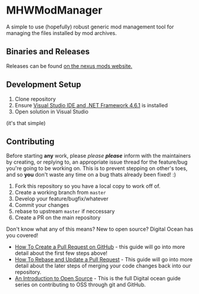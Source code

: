 # MHWModManager
A simple to use (hopefully) robust generic mod management tool for managing the files installed by mod archives.


## Binaries and Releases

Releases can be found [on the nexus mods website.][mmnexus-releases]


## Development Setup

1. Clone repository
2. Ensure [Visual Studio IDE and .NET Framework 4.6.1][msft-vsdl] is installed
2. Open solution in Visual Studio

(it's that simple)


## Contributing

Before starting **any** work, please *please* ***please*** inform with the maintainers by creating, or replying to, an appropriate issue thread for the feature/bug you're going to be working on.
This is to prevent stepping on other's toes, and so **you** don't waste any time on a bug thats already been fixed! :)

1. Fork this repository so you have a local copy to work off of.
2. Create a working branch from `master`
3. Develop your feature/bugfix/whatever
4. Commit your changes
5. rebase to upstream `master` if neccessary
6. Create a PR on the main repository

Don't know what any of this means? New to open source?  Digital Ocean has you covered!
 * [How To Create a Pull Request on GitHub][howto-pr] - this guide will go into more detail about the first few steps above!
 * [How To Rebase and Update a Pull Request][howto-rebase] - This guide will go into more detail about the later steps of merging your code changes back into our repository.
 * [An Introduction to Open Source][howto-ossgeneral] - This is the full Digital ocean guide series on contributing to OSS through git and GitHub.





[mmnexus-releases]: https://www.nexusmods.com/monsterhunterworld/mods/372?tab=files
[msft-vsdl]: https://visualstudio.microsoft.com/
[howto-pr]: https://www.digitalocean.com/community/tutorials/how-to-create-a-pull-request-on-github
[howto-rebase]: https://www.digitalocean.com/community/tutorials/how-to-rebase-and-update-a-pull-request
[howto-ossgeneral]: https://www.digitalocean.com/community/tutorial_series/an-introduction-to-open-source

